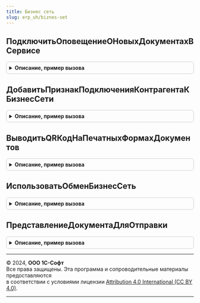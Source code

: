 ```yaml
---
title: Бизнес сеть
slug: erp_uh/biznes-set
---
```



## ПодключитьОповещениеОНовыхДокументахВСервисе
<details style="margin: 1em 0; padding: 0.5em; border: 1px solid #ccc; border-radius: 6px;">

<summary style="font-weight: bold; cursor: pointer;">Описание, пример вызова</summary>

```bsl

// Выполняет проверку наличия новых документов в сервисе, с оповещением пользователю, в случае их появления.
// Также, если был передан параметр ГруппаФормы, на форме появляется гиперссылка с уведомлением.
// При нажатии на оповещение или гиперссылку открывается форма списка входящих документов "1С:Бизнес-сеть".
//  Вызывается из обработчика события формы ПриСозданииНаСервере.
//  Обработчик см. БизнесСетьКлиент.ПодобратьДокументыИзСервисаБизнесСеть.
//
// Параметры:
//  Форма          - ФормаКлиентскогоПриложения - форма списка документов, из обработчика события которой происходит вызов процедуры.
//  ВидыДокументов - Массив       - массив перечислений типа Перечисление.ТипыДокументовЭДО.
//  ГруппаФормы    - ЭлементФормы - группа формы для размещения гиперссылки. Если параметр не задан, гиперссылка размещаться на форме не будет.
//
Процедура ПодключитьОповещениеОНовыхДокументахВСервисе(Форма, ВидыДокументов, ГруппаФормы = Неопределено) Экспорт
```

Пример вызова
```bsl
БизнесСеть.ПодключитьОповещениеОНовыхДокументахВСервисе(Форма, ВидыДокументов, ГруппаФормы);
```
</details>

## ДобавитьПризнакПодключенияКонтрагентаКБизнесСети
<details style="margin: 1em 0; padding: 0.5em; border: 1px solid #ccc; border-radius: 6px;">

<summary style="font-weight: bold; cursor: pointer;">Описание, пример вызова</summary>

```bsl

// Добавляет в текст запроса динамического списка колонку ПодключенКБизнесСети (Булево).
//  Данный признак заполнен для контрагентов, зарегистрированных в сервисе 1С:Бизнес-сеть.
//
// Параметры:
//  ДинамическийСписок - ДинамическийСписок - Список, в который требуется добавить признак.
//  ИмяПоляСсылка      - Строка             - Имя поля-ссылки на контрагента.
//
Процедура ДобавитьПризнакПодключенияКонтрагентаКБизнесСети(ДинамическийСписок, ИмяПоляСсылка) Экспорт
```

Пример вызова
```bsl
БизнесСеть.ДобавитьПризнакПодключенияКонтрагентаКБизнесСети(ДинамическийСписок, ИмяПоляСсылка) 
```
</details>

## ВыводитьQRКодНаПечатныхФормахДокументов
<details style="margin: 1em 0; padding: 0.5em; border: 1px solid #ccc; border-radius: 6px;">

<summary style="font-weight: bold; cursor: pointer;">Описание, пример вызова</summary>

```bsl

// Возвращает признак включения опции выводить QR-код на печатных формах документов.
//
// Возвращаемое значение:
//  Булево - признак включения опции.
//
Функция ВыводитьQRКодНаПечатныхФормахДокументов() Экспорт
```

Пример вызова
```bsl
Результат = БизнесСеть.ВыводитьQRКодНаПечатныхФормахДокументов() 
```
</details>

## ИспользоватьОбменБизнесСеть
<details style="margin: 1em 0; padding: 0.5em; border: 1px solid #ccc; border-radius: 6px;">

<summary style="font-weight: bold; cursor: pointer;">Описание, пример вызова</summary>

```bsl

// Возвращает признак установки функциональной опции 1С:Бизнес-сеть.
//
// Возвращаемое значение:
//  Булево - признак установки функциональной опции 1С:Бизнес-сеть.
//
Функция ИспользоватьОбменБизнесСеть() Экспорт
```

Пример вызова
```bsl
Результат = БизнесСеть.ИспользоватьОбменБизнесСеть() 
```
</details>

## ПредставлениеДокументаДляОтправки
<details style="margin: 1em 0; padding: 0.5em; border: 1px solid #ccc; border-radius: 6px;">

<summary style="font-weight: bold; cursor: pointer;">Описание, пример вызова</summary>

```bsl

// Возвращает двоичные данные сконвертированного в формат PDF табличного документа
//
// Параметры:
//  ДвоичныеДанныеПечатнойФормы - ДвоичныеДанные - двоичные данные табличного документа
//
// Возвращаемое значение:
//  ДвоичныеДанные - двоичные данные сконвертированного в формат PDF табличного документа
Функция ПредставлениеДокументаДляОтправки(ДвоичныеДанныеПечатнойФормы) Экспорт
```

Пример вызова
```bsl
Результат = БизнесСеть.ПредставлениеДокументаДляОтправки(ДвоичныеДанныеПечатнойФормы) 
```
</details>

---

© 2024, **ООО 1С-Софт**  
Все права защищены. Эта программа и сопроводительные материалы предоставляются  
в соответствии с условиями лицензии [Attribution 4.0 International (CC BY 4.0)](https://creativecommons.org/licenses/by/4.0/legalcode).

---
